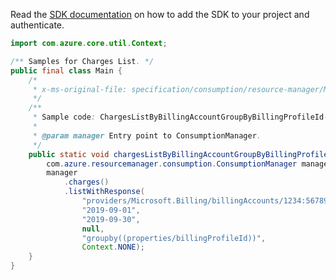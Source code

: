 Read the [SDK documentation](https://github.com/Azure/azure-sdk-for-java/blob/azure-resourcemanager-consumption_1.0.0-beta.3/sdk/consumption/azure-resourcemanager-consumption/README.md) on how to add the SDK to your project and authenticate.

```java
import com.azure.core.util.Context;

/** Samples for Charges List. */
public final class Main {
    /*
     * x-ms-original-file: specification/consumption/resource-manager/Microsoft.Consumption/stable/2021-10-01/examples/ChargesListByModernBillingAccountGroupByBillingProfileId.json
     */
    /**
     * Sample code: ChargesListByBillingAccountGroupByBillingProfileId-Modern.
     *
     * @param manager Entry point to ConsumptionManager.
     */
    public static void chargesListByBillingAccountGroupByBillingProfileIdModern(
        com.azure.resourcemanager.consumption.ConsumptionManager manager) {
        manager
            .charges()
            .listWithResponse(
                "providers/Microsoft.Billing/billingAccounts/1234:56789",
                "2019-09-01",
                "2019-09-30",
                null,
                "groupby((properties/billingProfileId))",
                Context.NONE);
    }
}
```

